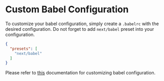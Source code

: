 # Custom Babel Configuration

To customize your babel configuration, simply create a `.babelrc` with the desired configuration.
Do not forget to add `next/babel` preset into your configuration.

```json
{
  "presets": [
    "next/babel"
  ]
}
```

Please refer to [this](https://babeljs.io/docs/usage/babelrc/) documentation for customizing babel configuration.
